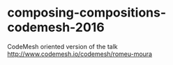 # composing-compositions-codemesh-2016
CodeMesh oriented version of the talk http://www.codemesh.io/codemesh/romeu-moura
